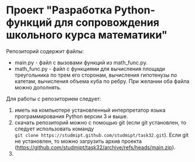 # Проект  "Разработка Python-функций для сопровождения школьного курса математики"

Репозиторий содержит файлы:
*   main.py  -  файл c вызовами функций из math_func.py.  
*   math_func.py - файл с функциями для вычисления площади треугольника по трем его сторонам, вычисления гипотенузы по катетам, вычисления объема куба по ребру. При желании оба файла можно дополнять. 

Для работы с репозиторием следует:
1.   иметь на компьютере установленный интерпретатор языка программирования Python версии 3 и выше. 
2.   скачать репозиторий можно с помощью git (если git установлен, то следует использовать команду  
 `git clone https://studmipt.github.com/studmipt/task32.git`). Если git не установлен, то можно загрузить архив проекта (https://github.com/studmipt/task32/archive/refs/heads/main.zip). 
3.    
